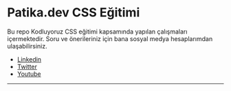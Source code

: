# **Patika.dev CSS Eğitimi**
Bu repo Kodluyoruz CSS eğitimi kapsamında yapılan çalışmaları içermektedir. Soru ve önerileriniz için bana sosyal medya hesaplarımdan ulaşabilirsiniz.

- [Linkedin](https://www.linkedin.com/in/kadirboylu/) 
- [Twitter](https://twitter.com/kadirboylu_) 
- [Youtube](https://www.youtube.com/channel/UCqKest-nnHQC7-shMEhDjQA)

---

